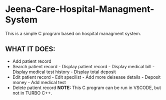 # Jeena-Care-Hospital-Managment-System
This is a simple C program based on hospital managment system.
## WHAT IT DOES:
  - Add patient record
  - Search patient record
         - Display patient record
         - Display medical bill
         - Display medical test history
         - Display total deposit 
  - Edit patient record
         - Edit specilist
         - Add more deisease details
         - Deposit money
         - Add medical test
  - Delete patient record 
**NOTE:** This C program can be run in VSCODE, but not in TURBO C++.
